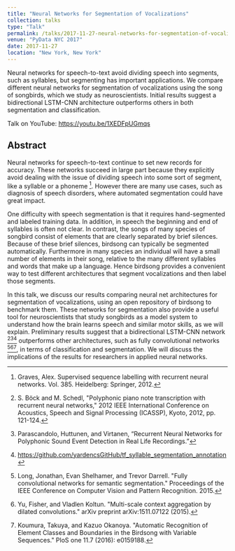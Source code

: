 ```yaml
---
title: "Neural Networks for Segmentation of Vocalizations"
collection: talks
type: "Talk"
permalink: /talks/2017-11-27-neural-networks-for-segmentation-of-vocalizations
venue: "PyData NYC 2017"
date: 2017-11-27
location: "New York, New York"
---
```

Neural networks for speech-to-text avoid dividing speech into segments, such as syllables, but segmenting has important applications. We compare different neural networks for segmentation of vocalizations using the song of songbirds, which we study as neuroscientists. Initial results suggest a bidirectional LSTM-CNN architecture outperforms others in both segmentation and classification.

Talk on YouTube: <https://youtu.be/1XEDFpUGmqs>

## Abstract
Neural networks for speech-to-text continue to set new records for accuracy. These networks succeed in large part because they explicitly avoid dealing with the issue of dividing speech into some sort of segment, like a syllable or a phoneme [^1]. However there are many use cases, such as diagnosis of speech disorders, where automated segmentation could have great impact.

One difficulty with speech segmentation is that it requires hand-segmented and labeled training data. In addition, in speech the beginning and end of syllables is often not clear. In contrast, the songs of many species of songbird consist of elements that are clearly separated by brief silences. Because of these brief silences, birdsong can typically be segmented automatically. Furthermore in many species an individual will have a small number of elements in their song, relative to the many different syllables and words that make up a language. Hence birdsong provides a convenient way to test different architectures that segment vocalizations and then label those segments.

In this talk, we discuss our results comparing neural net architectures for segmentation of vocalizations, using an open repository of birdsong to benchmark them. These networks for segmentation also provide a useful tool for neuroscientists that study songbirds as a model system to understand how the brain learns speech and similar motor skills, as we will explain. Preliminary results suggest that a bidirectional LSTM-CNN network [^2][^3][^4] outperforms other architectures, such as fully convolutional networks [^5][^6][^7], in terms of classification and segmentation. We will discuss the implications of the results for researchers in applied neural networks.

[^1]: Graves, Alex. Supervised sequence labelling with recurrent neural networks. Vol. 385. Heidelberg: Springer, 2012.

[^2]: S. Böck and M. Schedl, "Polyphonic piano note transcription with recurrent neural networks," 2012 IEEE International Conference on Acoustics, Speech and Signal Processing (ICASSP), Kyoto, 2012, pp. 121-124.

[^3]: Parascandolo, Huttunen, and Virtanen, “Recurrent Neural Networks for Polyphonic Sound Event Detection in Real Life Recordings.”

[^4]: <https://github.com/yardencsGitHub/tf_syllable_segmentation_annotation>

[^5]: Long, Jonathan, Evan Shelhamer, and Trevor Darrell. "Fully convolutional networks for semantic segmentation." Proceedings of the IEEE Conference on Computer Vision and Pattern Recognition. 2015.

[^6]: Yu, Fisher, and Vladlen Koltun. "Multi-scale context aggregation by dilated convolutions." arXiv preprint arXiv:1511.07122 (2015).

[^7]: Koumura, Takuya, and Kazuo Okanoya. "Automatic Recognition of Element Classes and Boundaries in the Birdsong with Variable Sequences." PloS one 11.7 (2016): e0159188.
